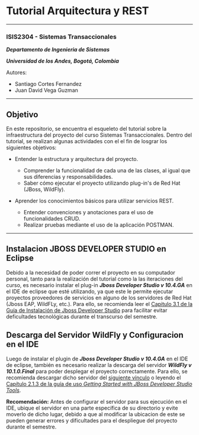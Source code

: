 # Tutorial Arquitectura y REST #
----
### ISIS2304 - Sistemas Transaccionales ###

***Departamento de Ingenieria de Sistemas***

***Universidad de los Andes, Bogotá, Colombia***

Autores:
* Santiago Cortes Fernandez
* Juan David Vega Guzman

----
## Objetivo ##

En este repositorio, se encuentra el esqueleto del tutorial sobre la infraestructura del proyecto del curso Sistemas Transaccionales. Dentro del tutorial, se realizan algunas actividades con el el fin de losgrar los siguientes objetivos:

* Entender la estructura y arquitectura del proyecto.
  * Comprender la funcionalidad de cada una de las clases, al igual que sus diferencias y responsabilidades.
  * Saber cómo ejecutar el proyecto utilizando plug-in's de Red Hat (JBoss, WildFly).
  
* Aprender los conocimientos básicos para utilizar servicios REST.
  * Entender convenciones y anotaciones para el uso de funcionalidades CRUD.
  * Realizar pruebas mediante el uso de la aplicación POSTMAN.

----
## Instalacion JBOSS DEVELOPER STUDIO en Eclipse ##

Debido a la necesidad de poder correr el proyecto en su computador personal, tanto para la realización del tutorial como la las iteraciones del curso, es necesario instalar el plug-in ***Jboss Developer Studio v 10.4.GA*** en el IDE de eclipse que esté utilizando, ya que este le permite ejecutar proyectos proveedores de servicios en alguno de los servidores de Red Hat (Jboss EAP, WildFLy, etc.). Para ello, se recomienda leer el [Capitulo 3.1 de la Guía de Instalación de Jboss Developer Studio](https://access.redhat.com/documentation/en-us/red_hat_jboss_developer_studio/10.4/html/installation_guide/in_eclipse#eclipse_online) para facilitar evitar deficultades tecnológicas durante el transcurso del semestre.

## Descarga del Servidor WildFly y Configuracion en el IDE ##
Luego de instalar el plugin de ***Jboss Developer Studio v 10.4.GA*** en el IDE de eclipse, también es necesario realizar la descarga del servidor ***WildFly v 10.1.0.Final*** para poder desplegar el proyecto correctamente. Para ello, se recomienda descargar dicho servidor del [siguiente vínculo](http://download.jboss.org/wildfly/10.1.0.Final/wildfly-10.1.0.Final.zip) o leyendo el [Capítulo 2.1.3 de la guía de uso *Getting Started with JBoss Developer Studio Tools*](https://access.redhat.com/documentation/en-us/red_hat_jboss_developer_studio/10.4/html/getting_started_with_jboss_developer_studio_tools/developing_first_applications_with_jboss_developer_studio_tools#FromWithinJBDS).

**Recomendación:** Antes de configurar el servidor para sus ejecución en el IDE, ubique el servidor en una parte específica de su directorio y evite moverlo de dicho lugar, debido a que al modificar la ubicacion de este se pueden generar errores y dificultades para el despliegue del proyecto durante el semestre.
